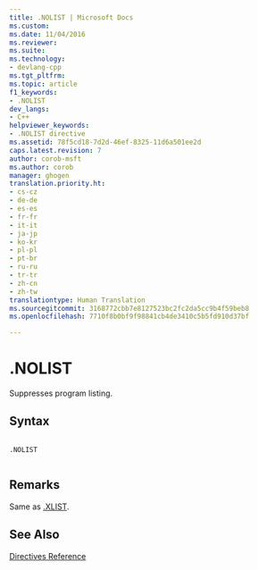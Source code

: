 ```yaml
---
title: .NOLIST | Microsoft Docs
ms.custom: 
ms.date: 11/04/2016
ms.reviewer: 
ms.suite: 
ms.technology:
- devlang-cpp
ms.tgt_pltfrm: 
ms.topic: article
f1_keywords:
- .NOLIST
dev_langs:
- C++
helpviewer_keywords:
- .NOLIST directive
ms.assetid: 78f5cd18-7d2d-46ef-8325-11d6a501ee2d
caps.latest.revision: 7
author: corob-msft
ms.author: corob
manager: ghogen
translation.priority.ht:
- cs-cz
- de-de
- es-es
- fr-fr
- it-it
- ja-jp
- ko-kr
- pl-pl
- pt-br
- ru-ru
- tr-tr
- zh-cn
- zh-tw
translationtype: Human Translation
ms.sourcegitcommit: 3168772cbb7e8127523bc2fc2da5cc9b4f59beb8
ms.openlocfilehash: 7710f8b0bf9f98841cb4de3410c5b5fd910d37bf

---
```

# .NOLIST
Suppresses program listing.  
  
## Syntax  
  
```  
  
.NOLIST  
  
```  
  
## Remarks  
 Same as [.XLIST](../../assembler/masm/dot-xlist.md).  
  
## See Also  
 [Directives Reference](../../assembler/masm/directives-reference.md)


<!--HONumber=Jan17_HO2-->


